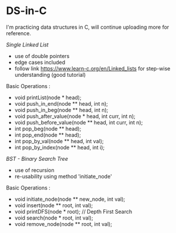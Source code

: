# DS-in-C
I'm practicing data structures in C, will continue uploading more for reference. 

*Single Linked List*
- use of double pointers
- edge cases included
- follow link https://www.learn-c.org/en/Linked_lists for step-wise understanding (good tutorial)

Basic Operations :
- void printList(node * head);
- void push_in_end(node ** head, int n);
- void push_in_beg(node ** head, int n);
- void push_after_value(node * head, int curr, int n);
- void push_before_value(node ** head, int curr, int n);
- int pop_beg(node ** head);
- int pop_end(node ** head);
- int pop_by_val(node ** head, int val);
- int pop_by_index(node ** head, int i);

*BST - Binary Search Tree*
- use of recursion
- re-usability using method 'initiate_node'

Basic Operations :
- void initiate_node(node ** new_node, int val);
- void insert(node ** root, int val);
- void printDFS(node * root); // Depth First Search
- void search(node * root, int val);
- void remove_node(node ** root, int val);
